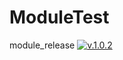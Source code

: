 # ModuleTest
module_release
[![v.1.0.2](https://jitpack.io/v/1006245347/ModuleTest.svg)](https://jitpack.io/#1006245347/ModuleTest)
